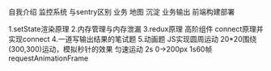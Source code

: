 自我介绍
监控系统 与sentry区别
业务 地图
沉淀 业务输出
前端构建部署

1.setState渲染原理
2.内存管理与内存泄漏
3.redux原理
  高阶组件 connect原理并实现connect
4.一道写输出结果的笔试题
5.动画题
  JS实现圆周运动 20*20围绕(300,300)运动，模拟秒针的效果
  匀速运动 2s 0->200px
  1s60帧
  requestAnimationFrame




